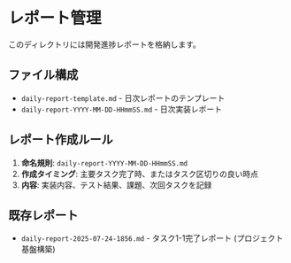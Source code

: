 # レポート管理

このディレクトリには開発進捗レポートを格納します。

## ファイル構成

- `daily-report-template.md` - 日次レポートのテンプレート
- `daily-report-YYYY-MM-DD-HHmmSS.md` - 日次実装レポート

## レポート作成ルール

1. **命名規則**: `daily-report-YYYY-MM-DD-HHmmSS.md`
2. **作成タイミング**: 主要タスク完了時、またはタスク区切りの良い時点
3. **内容**: 実装内容、テスト結果、課題、次回タスクを記録

## 既存レポート

- `daily-report-2025-07-24-1856.md` - タスク1-1完了レポート (プロジェクト基盤構築)